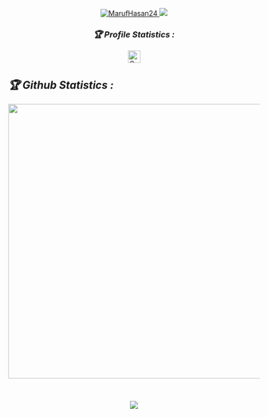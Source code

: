 
<p align="center">
  <a href="https://github.com/MarufHasan24">
    <img src="https://github-readme-stats.vercel.app/api?username=MarufHasan24&show_icons=true&include_all_commits=true&theme=react&cache_seconds=3200&hide_border=true" alt="MarufHasan24" />
  </a>
  <a href="https://github.com/MarufHasan24">
     <img src="https://github-readme-stats.vercel.app/api/top-langs/?username=MarufHasan24&layout=compact&bg_color=151515&text_color=fff&card_width=445&title_color=fff">
  </a>
</p>
<h3 align="center"><b><i>🏆 Profile Statistics :</i></b></h3>
<p align="center">
  <a href="https://github.com/MarufHasan24">
   <img height="25" title="Counter" src="https://komarev.com/ghpvc/?username=MarufHasan24&color=blueviolet&style=flat-square">
  </a>
</p>

<h2 align="left"><i>🏆 Github Statistics :</i></b></h2>
<p align="center">
<a href="https://github.com/MarufHasan24"><img width=550 src="https://github-profile-trophy.vercel.app/?username=MarufHasan24&theme=dracula&no-frame=true&title=Followers,Stars,Commit,Repository,Issues"/></a>
  <!-- <img src="https://github-profile-trophy.vercel.app/?username=MarufHasan24&theme=radical&no-frame=false&no-bg=true&margin-w=4"> -->
</p>
<br>

<p align="center">
  <img src="https://github-readme-streak-stats.herokuapp.com/?user=MarufHasan24&theme=dark&hide_border=false">
</p>
